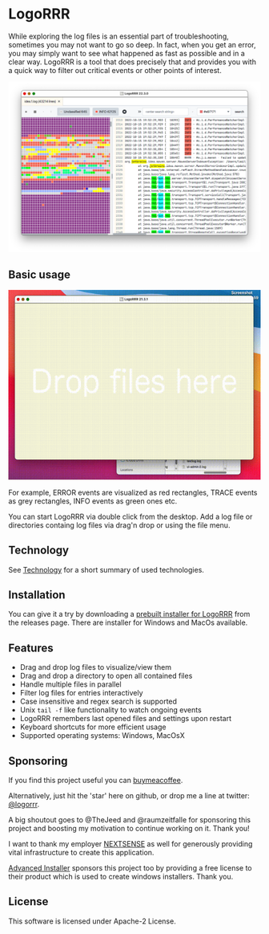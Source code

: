 # LogoRRR

While exploring the log files is an essential part of troubleshooting, sometimes you may not want to go so deep. In fact, when you get an error, you may simply want to see what happened as fast as possible and in a clear way. LogoRRR is a tool that does precisely that and provides you with a quick way to filter out critical events or other points of interest.

![Screenshot of LogoRRR, version 22.3.0](docs/releases/22.3.0/screenshot-22.3.0.png?raw=true)

## Basic usage

![Shows basic functionality of LogoRRR as animated gif](docs/releases/21.3.1/screencast-21.3.1.gif?raw=true)

For example, ERROR events are visualized as red rectangles, TRACE events as grey rectangles, INFO events as green ones etc. 

You can start LogoRRR via double click from the desktop. Add a log file or directories containg log files via drag'n drop or using the file menu.

## Technology

See [Technology](Technology.md) for a short summary of used technologies.

## Installation 

You can give it a try by downloading a [prebuilt installer for LogoRRR](https://github.com/rladstaetter/LogoRRR/releases/tag/22.3.0) from the releases page. There are installer for Windows and MacOs available.


## Features

- Drag and drop log files to visualize/view them
- Drag and drop a directory to open all contained files
- Handle multiple files in parallel
- Filter log files for entries interactively
- Case insensitive and regex search is supported
- Unix `tail -f` like functionality to watch ongoing events
- LogoRRR remembers last opened files and settings upon restart
- Keyboard shortcuts for more efficient usage 
- Supported operating systems: Windows, MacOsX

## Sponsoring

If you find this project useful you can [buymeacoffee](https://www.buymeacoffee.com/rladstaetter).

Alternatively, just hit the 'star' here on github, or drop me a line at twitter: [@logorrr](https://www.twitter.com/logorrr/). 

A big shoutout goes to @TheJeed and @raumzeitfalle for sponsoring this project and boosting my motivation to continue working on it. Thank you!

I want to thank my employer [NEXTSENSE](https://www.nextsense-worldwide.com/) as well for generously providing vital infrastructure to create this application.

[Advanced Installer](https://www.advancedinstaller.com) sponsors this project too by providing a free license to their product which is used to create windows installers. Thank you.


## License

This software is licensed under Apache-2 License.

